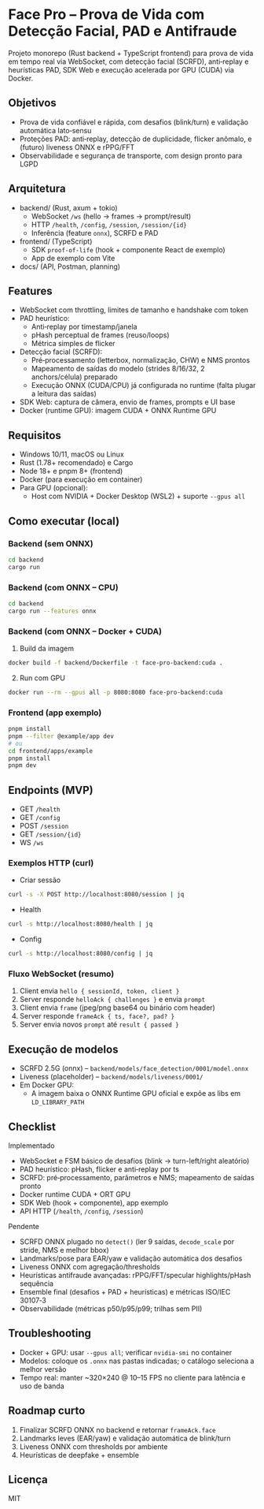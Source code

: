 # Face Pro – Prova de Vida com Detecção Facial, PAD e Antifraude

Projeto monorepo (Rust backend + TypeScript frontend) para prova de vida em tempo real via WebSocket, com detecção facial (SCRFD), anti‑replay e heurísticas PAD, SDK Web e execução acelerada por GPU (CUDA) via Docker.

## Objetivos
- Prova de vida confiável e rápida, com desafios (blink/turn) e validação automática lato‑sensu
- Proteções PAD: anti‑replay, detecção de duplicidade, flicker anômalo, e (futuro) liveness ONNX e rPPG/FFT
- Observabilidade e segurança de transporte, com design pronto para LGPD

## Arquitetura
- backend/ (Rust, axum + tokio)
  - WebSocket `/ws` (hello → frames → prompt/result)
  - HTTP `/health`, `/config`, `/session`, `/session/{id}`
  - Inferência (feature `onnx`), SCRFD e PAD
- frontend/ (TypeScript)
  - SDK `proof-of-life` (hook + componente React de exemplo)
  - App de exemplo com Vite
- docs/ (API, Postman, planning)

## Features
- WebSocket com throttling, limites de tamanho e handshake com token
- PAD heurístico:
  - Anti‑replay por timestamp/janela
  - pHash perceptual de frames (reuso/loops)
  - Métrica simples de flicker
- Detecção facial (SCRFD):
  - Pré‑processamento (letterbox, normalização, CHW) e NMS prontos
  - Mapeamento de saídas do modelo (strides 8/16/32, 2 anchors/célula) preparado
  - Execução ONNX (CUDA/CPU) já configurada no runtime (falta plugar a leitura das saídas)
- SDK Web: captura de câmera, envio de frames, prompts e UI base
- Docker (runtime GPU): imagem CUDA + ONNX Runtime GPU

## Requisitos
- Windows 10/11, macOS ou Linux
- Rust (1.78+ recomendado) e Cargo
- Node 18+ e pnpm 8+ (frontend)
- Docker (para execução em container)
- Para GPU (opcional):
  - Host com NVIDIA + Docker Desktop (WSL2) + suporte `--gpus all`

## Como executar (local)
### Backend (sem ONNX)
```bash
cd backend
cargo run
```

### Backend (com ONNX – CPU)
```bash
cd backend
cargo run --features onnx
```

### Backend (com ONNX – Docker + CUDA)
1) Build da imagem
```bash
docker build -f backend/Dockerfile -t face-pro-backend:cuda .
```
2) Run com GPU
```bash
docker run --rm --gpus all -p 8080:8080 face-pro-backend:cuda
```

### Frontend (app exemplo)
```bash
pnpm install
pnpm --filter @example/app dev
# ou
cd frontend/apps/example
pnpm install
pnpm dev
```

## Endpoints (MVP)
- GET `/health`
- GET `/config`
- POST `/session`
- GET `/session/{id}`
- WS `/ws`

### Exemplos HTTP (curl)
- Criar sessão
```bash
curl -s -X POST http://localhost:8080/session | jq
```
- Health
```bash
curl -s http://localhost:8080/health | jq
```
- Config
```bash
curl -s http://localhost:8080/config | jq
```

### Fluxo WebSocket (resumo)
1) Client envia `hello { sessionId, token, client }`
2) Server responde `helloAck { challenges }` e envia `prompt`
3) Client envia `frame` (jpeg/png base64 ou binário com header)
4) Server responde `frameAck { ts, face?, pad? }`
5) Server envia novos `prompt` até `result { passed }`

## Execução de modelos
- SCRFD 2.5G (onnx) – `backend/models/face_detection/0001/model.onnx`
- Liveness (placeholder) – `backend/models/liveness/0001/`
- Em Docker GPU:
  - A imagem baixa o ONNX Runtime GPU oficial e expõe as libs em `LD_LIBRARY_PATH`

## Checklist
Implementado
- WebSocket e FSM básico de desafios (blink → turn-left/right aleatório)
- PAD heurístico: pHash, flicker e anti‑replay por ts
- SCRFD: pré‑processamento, parâmetros e NMS; mapeamento de saídas pronto
- Docker runtime CUDA + ORT GPU
- SDK Web (hook + componente), app exemplo
- API HTTP (`/health`, `/config`, `/session`)

Pendente
- SCRFD ONNX plugado no `detect()` (ler 9 saídas, `decode_scale` por stride, NMS e melhor bbox)
- Landmarks/pose para EAR/yaw e validação automática dos desafios
- Liveness ONNX com agregação/thresholds
- Heurísticas antifraude avançadas: rPPG/FFT/specular highlights/pHash sequência
- Ensemble final (desafios + PAD + heurísticas) e métricas ISO/IEC 30107‑3
- Observabilidade (métricas p50/p95/p99; trilhas sem PII)

## Troubleshooting
- Docker + GPU: usar `--gpus all`; verificar `nvidia-smi` no container
- Modelos: coloque os `.onnx` nas pastas indicadas; o catálogo seleciona a melhor versão
- Tempo real: manter ~320×240 @ 10–15 FPS no cliente para latência e uso de banda

## Roadmap curto
1) Finalizar SCRFD ONNX no backend e retornar `frameAck.face`
2) Landmarks leves (EAR/yaw) e validação automática de blink/turn
3) Liveness ONNX com thresholds por ambiente
4) Heurísticas de deepfake + ensemble

## Licença
MIT